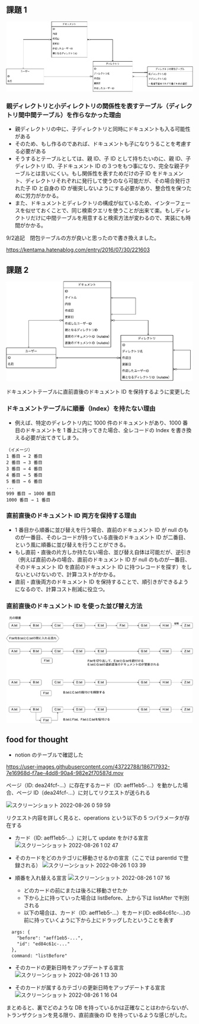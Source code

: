 ## 課題 1

![image](https://raw.githubusercontent.com/yuikoito/PrAhaChallenge/master/db/db-modeling-3/DB3%20Diagram%20task1.drawio.png)

### 親ディレクトリと小ディレクトリの関係性を表すテーブル（ディレクトリ間中間テーブル）を作らなかった理由

- 親ディレクトリの中に、子ディレクトリと同時にドキュメントも入る可能性がある
- そのため、もし作るのであれば、ドキュメントも子になりうることを考慮する必要がある
- そうするとテーブルとしては、親 ID、子 ID として持ちたいのに、親 ID、子ディレクトリ ID、子ドキュメント ID の３つをもつ事になり、完全な親子テーブルとは言いにくい。もし関係性を表すためだけの子 ID をドキュメント、ディレクトリそれぞれに発行して使うのなら可能だが、その場合発行された子 ID と自身の ID が衝突しないようにする必要があり、整合性を保つために労力がかかる。
- また、ドキュメントとディレクトリの構成が似ているため、インターフェースを似せておくことで、同じ検索クエリを使うことが出来て楽。もしディレクトリだけに中間テーブルを用意すると検索方法が変わるので、実装にも時間がかかる。


9/2追記　閉包テーブルの方が良いと思ったので書き換えました。

https://kentama.hatenablog.com/entry/2016/07/30/221603

## 課題 2

![image](https://raw.githubusercontent.com/yuikoito/PrAhaChallenge/master/db/db-modeling-3/DB3%20Diagram%20task2.drawio.png)

ドキュメントテーブルに直前直後のドキュメント ID を保持するように変更した

### ドキュメントテーブルに順番（Index）を持たない理由

- 例えば、特定のディレクトリ内に 1000 件のドキュメントがあり、1000 番目のドキュメントを 1 番上に持ってきた場合、全レコードの Index を書き換える必要が出てきてしまう。

```
（イメージ）
1 番目 → 2 番目
2 番目 → 3 番目
3 番目 → 4 番目
4 番目 → 5 番目
5 番目 → 6 番目
...
999 番目 → 1000 番目
1000 番目 → 1 番目
```

### 直前直後のドキュメント ID 両方を保持する理由

- 1 番目から順番に並び替えを行う場合、直前のドキュメント ID が null のものが一番目、そのレコードが持っている直後のドキュメント ID が二番目、という風に順番に並び替えを行うことができる。
- もし直前・直後の片方しか持たない場合、並び替え自体は可能だが、逆引き（例えば直前のみの場合、直前のドキュメント ID が null のものが一番目、そのドキュメント ID を直前のドキュメント ID に持つレコードを探す）をしないといけないので、計算コストがかかる。
- 直前・直後両方のドキュメント ID を保持することで、順引きができるようになるので、計算コスト削減に役立つ。

### 直前直後のドキュメント ID を使った並び替え方法

![image](https://raw.githubusercontent.com/yuikoito/PrAhaChallenge/master/db/db-modeling-3/DB3%20Diagram%20task2-example.drawio.png)

## food for thought

- notion のテーブルで確認した

https://user-images.githubusercontent.com/43722788/186717932-7e16968d-f7ae-4dd8-90a4-982e2f70587d.mov

ページ（ID: dea24fcf-...）に存在するカード（ID: aeff1eb5-...）を動かした場合、ページ ID（dea24fcf-...）に対してリクエストが送られる

![スクリーンショット 2022-08-26 0 59 59](https://user-images.githubusercontent.com/43722788/186717832-84b2e760-4c46-4699-a507-d5e9772a3c7e.png)


リクエスト内容を詳しく見ると、operations という以下の 5 つパラメータが存在する


- カード（ID: aeff1eb5-...）に対して update をかける宣言
![スクリーンショット 2022-08-26 1 02 47](https://user-images.githubusercontent.com/43722788/186717727-6b32a24d-0eb0-4743-8c1e-b6ec023fec26.png)

- そのカードをどのカテゴリに移動させるかの宣言（ここでは parentId で登録される）
![スクリーンショット 2022-08-26 1 03 39](https://user-images.githubusercontent.com/43722788/186717640-3be5cbbf-6294-483d-898f-d4cc4adefed5.png)

- 順番を入れ替える宣言
![スクリーンショット 2022-08-26 1 07 16](https://user-images.githubusercontent.com/43722788/186717604-1f08bdd1-f346-4252-9d30-b2c991c1435e.png)
  - どのカードの前にまたは後ろに移動させたか
  - 下から上に持っていった場合は listBefore、上から下は listAfter で判別される
  - 以下の場合は、カード（ID: aeff1eb5-...）をカード(ID: ed84c61c-...)の前に持っていくように下から上にドラッグしたということを表す

```
  args: {
    "before": "aeff1eb5-...",
    "id": "ed84c61c-..."
  },
  command: "listBefore"
```

- そのカードの更新日時をアップデートする宣言
![スクリーンショット 2022-08-26 1 13 30](https://user-images.githubusercontent.com/43722788/186717548-c18fb183-6015-432c-953d-93986de651df.png)

- そのカードが属するカテゴリの更新日時をアップデートする宣言
![スクリーンショット 2022-08-26 1 16 04](https://user-images.githubusercontent.com/43722788/186717506-aa07bbec-ce42-4183-8107-4d04b145049e.png)

まとめると、裏でどのような DB を持っているかは正確なことはわからないが、トランザクションを見る限り、直前直後の ID を持っているような感じがした。
